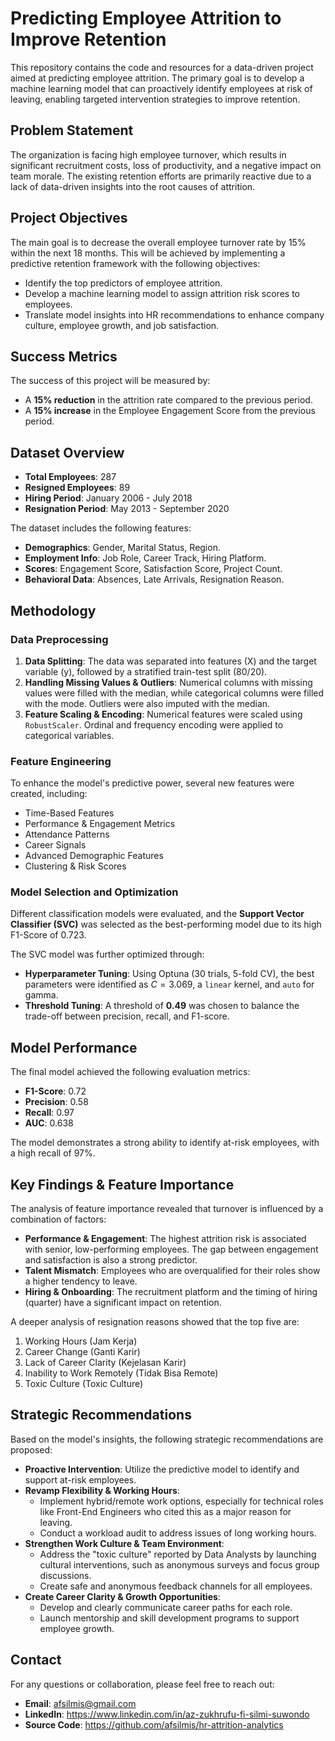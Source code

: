 # Predicting Employee Attrition to Improve Retention

This repository contains the code and resources for a data-driven project aimed at predicting employee attrition. The primary goal is to develop a machine learning model that can proactively identify employees at risk of leaving, enabling targeted intervention strategies to improve retention.

## Problem Statement

The organization is facing high employee turnover, which results in significant recruitment costs, loss of productivity, and a negative impact on team morale. The existing retention efforts are primarily reactive due to a lack of data-driven insights into the root causes of attrition.

## Project Objectives

The main goal is to decrease the overall employee turnover rate by 15% within the next 18 months. This will be achieved by implementing a predictive retention framework with the following objectives:

  * Identify the top predictors of employee attrition.
  * Develop a machine learning model to assign attrition risk scores to employees.
  * Translate model insights into HR recommendations to enhance company culture, employee growth, and job satisfaction.

## Success Metrics

The success of this project will be measured by:

  * A **15% reduction** in the attrition rate compared to the previous period.
  * A **15% increase** in the Employee Engagement Score from the previous period.

## Dataset Overview

  * **Total Employees**: 287 
  * **Resigned Employees**: 89
  * **Hiring Period**: January 2006 - July 2018 
  * **Resignation Period**: May 2013 - September 2020 

The dataset includes the following features:

  * **Demographics**: Gender, Marital Status, Region.
  * **Employment Info**: Job Role, Career Track, Hiring Platform.
  * **Scores**: Engagement Score, Satisfaction Score, Project Count.
  * **Behavioral Data**: Absences, Late Arrivals, Resignation Reason.

## Methodology

### Data Preprocessing

1.  **Data Splitting**: The data was separated into features (X) and the target variable (y), followed by a stratified train-test split (80/20).
2.  **Handling Missing Values & Outliers**: Numerical columns with missing values were filled with the median, while categorical columns were filled with the mode. Outliers were also imputed with the median.
3.  **Feature Scaling & Encoding**: Numerical features were scaled using `RobustScaler`. Ordinal and frequency encoding were applied to categorical variables.

### Feature Engineering

To enhance the model's predictive power, several new features were created, including:

  * Time-Based Features
  * Performance & Engagement Metrics 
  * Attendance Patterns 
  * Career Signals 
  * Advanced Demographic Features 
  * Clustering & Risk Scores 

### Model Selection and Optimization

Different classification models were evaluated, and the **Support Vector Classifier (SVC)** was selected as the best-performing model due to its high F1-Score of 0.723.

The SVC model was further optimized through:

  * **Hyperparameter Tuning**: Using Optuna (30 trials, 5-fold CV), the best parameters were identified as $C=3.069$, a `linear` kernel, and `auto` for gamma.
  * **Threshold Tuning**: A threshold of **0.49** was chosen to balance the trade-off between precision, recall, and F1-score.

## Model Performance

The final model achieved the following evaluation metrics:

  * **F1-Score**: 0.72 
  * **Precision**: 0.58 
  * **Recall**: 0.97 
  * **AUC**: 0.638

The model demonstrates a strong ability to identify at-risk employees, with a high recall of 97%.

## Key Findings & Feature Importance

The analysis of feature importance revealed that turnover is influenced by a combination of factors:

  * **Performance & Engagement**: The highest attrition risk is associated with senior, low-performing employees. The gap between engagement and satisfaction is also a strong predictor.
  * **Talent Mismatch**: Employees who are overqualified for their roles show a higher tendency to leave.
  * **Hiring & Onboarding**: The recruitment platform and the timing of hiring (quarter) have a significant impact on retention.

A deeper analysis of resignation reasons showed that the top five are:

1.  Working Hours (Jam Kerja) 
2.  Career Change (Ganti Karir)
3.  Lack of Career Clarity (Kejelasan Karir)
4.  Inability to Work Remotely (Tidak Bisa Remote)
5.  Toxic Culture (Toxic Culture) 

## Strategic Recommendations

Based on the model's insights, the following strategic recommendations are proposed:

  * **Proactive Intervention**: Utilize the predictive model to identify and support at-risk employees.
  * **Revamp Flexibility & Working Hours**:
      * Implement hybrid/remote work options, especially for technical roles like Front-End Engineers who cited this as a major reason for leaving.
      * Conduct a workload audit to address issues of long working hours.
  * **Strengthen Work Culture & Team Environment**:
      * Address the "toxic culture" reported by Data Analysts by launching cultural interventions, such as anonymous surveys and focus group discussions.
      * Create safe and anonymous feedback channels for all employees.
  * **Create Career Clarity & Growth Opportunities**:
      * Develop and clearly communicate career paths for each role.
      * Launch mentorship and skill development programs to support employee growth.

## Contact

For any questions or collaboration, please feel free to reach out:

  * **Email**: afsilmis@gmail.com 
  * **LinkedIn**: https://www.linkedin.com/in/az-zukhrufu-fi-silmi-suwondo
  * **Source Code**: https://github.com/afsilmis/hr-attrition-analytics
